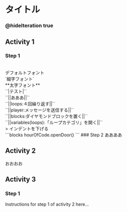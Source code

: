 # タイトル
### @hideIteration true
## Activity 1

### Step 1
<br>
デフォルトフォント<br><!--デフォルトフォント-->
`細字フォント`<br><!--細字フォント-->
**太字フォント**<br><!--太字フォント-->
``|テスト|``<br><!--ボタン風文言-->
``||あああ||``<br><!--ラベル風文言-->
``||loops:４回繰り返す||``<br><!--クリックすると「ループ」カテゴリが開く-->
``||player:メッセージを送信する||``<br><!--クリックすると「プレイヤー」カテゴリが開く-->
``||blocks:ダイヤモンドブロックを置く||``<br><!--クリックすると「ブロック」カテゴリが開く-->
``||variables(loops):「ループカテゴリ」を開く||``<br><!--「ループカテゴリ」を開くがオレンジ色のラベルで表示され、クリックすると「ループ」カテゴリが開く-->
> インデントを下げる<br><!--インデントを下げる-->
```blocks
hourOfCode.openDoor()
```
### Step 2
ああああ

## Activity 2
おおおお


## Activity 3

### Step 1

Instructions for step 1 of activity 2 here...

